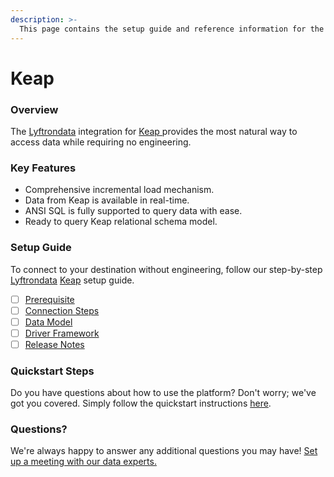 ```yaml
---
description: >-
  This page contains the setup guide and reference information for the Keap source connector.
---
```


# Keap

### Overview

The [Lyftrondata](https://www.lyftrondata.com/) integration for [Keap](https://www.lyftrondata.com/integration/keap/)[ ](https://www.lyftrondata.com/integration/keap/)provides the most natural way to access data while requiring no engineering.

### Key Features

* Comprehensive incremental load mechanism.
* Data from Keap is available in real-time.&#x20;
* ANSI SQL is fully supported to query data with ease.
* Ready to query Keap relational schema model.

### Setup Guide

To connect to your destination without engineering, follow our step-by-step [Lyftrondata](https://www.lyftrondata.com/)  [Keap](https://www.lyftrondata.com/integration/keap/) setup guide.

* [ ] [Prerequisite](../../marketing-analytics/keap/prerequisite.md)
* [ ] [Connection Steps](../../marketing-analytics/keap/connection-steps.md)
* [ ] [Data Model](../../marketing-analytics/keap/data-model/)
* [ ] [Driver Framework](../../marketing-analytics/keap/driver-framework/)
* [ ] [Release Notes](../../marketing-analytics/keap/release-notes.md)

### Quickstart Steps

Do you have questions about how to use the platform? Don't worry; we've got you covered. Simply follow the quickstart instructions [here](../../../quickstart-steps.md).

### Questions? <a href="#questions" id="questions"></a>

We're always happy to answer any additional questions you may have! [Set up a meeting with our data experts.](https://www.lyftrondata.com/book-a-meeting/)

